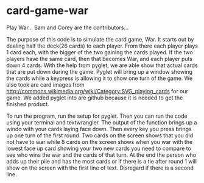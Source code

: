 # card-game-war
Play War...
Sam and Corey are the contributors...

   The purpose of this code is to simulate the card game, War. It starts out by dealing half the deck(26 cards) to each player. From there each player plays 1 card each, with the bigger of the two gaining the cards played. If the two players have the same card, then that becomes War, and each player puts down 4 cards. With the help from pyglet, we are able show that actual cards that are put down during the game. Pyglet will bring up a window showing the cards while a keypress is allowing it to show one turn of the game. We also took are card images from http://commons.wikimedia.org/wiki/Category:SVG_playing_cards for our game. We added pyglet into are github because it is needed to get the finished product.

   To run the program, run the setup for pyglet. Then you can run the code using your terminal and textwrangler. The output of the function brings up a windo with your cards laying face down. Then every key you press brings up one turn of the first round. Two cards on the screen shows that you did not have to war while 8 cards on the screen shows when you war with the lowest face up card showing your two new cards you need to compare to see who wins the war and the cards of that turn. At the end the person who adds up their pile and has the most cards or if there is a tie after round 1 will show on the screen with the first line of text. Disregard if there is a second line.
